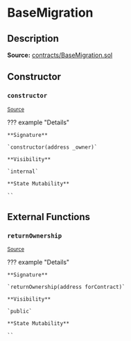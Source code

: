 # BaseMigration

## Description

**Source:** [contracts/BaseMigration.sol](https://github.com/Synthetixio/synthetix/tree/v2.101.3/contracts/BaseMigration.sol)

## Constructor

### `constructor`

<sub>[Source](https://github.com/Synthetixio/synthetix/tree/v2.101.3/contracts/BaseMigration.sol#L6)</sub>

??? example "Details"

    **Signature**

    `constructor(address _owner)`

    **Visibility**

    `internal`

    **State Mutability**

    ``

## External Functions

### `returnOwnership`

<sub>[Source](https://github.com/Synthetixio/synthetix/tree/v2.101.3/contracts/BaseMigration.sol#L9)</sub>

??? example "Details"

    **Signature**

    `returnOwnership(address forContract)`

    **Visibility**

    `public`

    **State Mutability**

    ``
